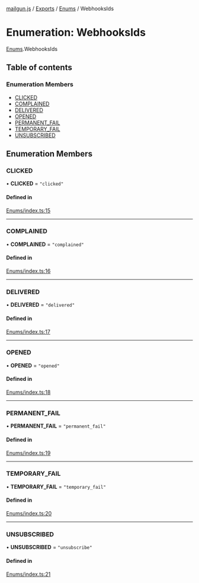 [mailgun.js](../README.md) / [Exports](../modules.md) / [Enums](../modules/Enums.md) / WebhooksIds

# Enumeration: WebhooksIds

[Enums](../modules/Enums.md).WebhooksIds

## Table of contents

### Enumeration Members

- [CLICKED](Enums.WebhooksIds.md#clicked)
- [COMPLAINED](Enums.WebhooksIds.md#complained)
- [DELIVERED](Enums.WebhooksIds.md#delivered)
- [OPENED](Enums.WebhooksIds.md#opened)
- [PERMANENT\_FAIL](Enums.WebhooksIds.md#permanent_fail)
- [TEMPORARY\_FAIL](Enums.WebhooksIds.md#temporary_fail)
- [UNSUBSCRIBED](Enums.WebhooksIds.md#unsubscribed)

## Enumeration Members

### CLICKED

• **CLICKED** = ``"clicked"``

#### Defined in

[Enums/index.ts:15](https://github.com/mailgun/mailgun.js/blob/a423705/lib/Enums/index.ts#L15)

___

### COMPLAINED

• **COMPLAINED** = ``"complained"``

#### Defined in

[Enums/index.ts:16](https://github.com/mailgun/mailgun.js/blob/a423705/lib/Enums/index.ts#L16)

___

### DELIVERED

• **DELIVERED** = ``"delivered"``

#### Defined in

[Enums/index.ts:17](https://github.com/mailgun/mailgun.js/blob/a423705/lib/Enums/index.ts#L17)

___

### OPENED

• **OPENED** = ``"opened"``

#### Defined in

[Enums/index.ts:18](https://github.com/mailgun/mailgun.js/blob/a423705/lib/Enums/index.ts#L18)

___

### PERMANENT\_FAIL

• **PERMANENT\_FAIL** = ``"permanent_fail"``

#### Defined in

[Enums/index.ts:19](https://github.com/mailgun/mailgun.js/blob/a423705/lib/Enums/index.ts#L19)

___

### TEMPORARY\_FAIL

• **TEMPORARY\_FAIL** = ``"temporary_fail"``

#### Defined in

[Enums/index.ts:20](https://github.com/mailgun/mailgun.js/blob/a423705/lib/Enums/index.ts#L20)

___

### UNSUBSCRIBED

• **UNSUBSCRIBED** = ``"unsubscribe"``

#### Defined in

[Enums/index.ts:21](https://github.com/mailgun/mailgun.js/blob/a423705/lib/Enums/index.ts#L21)
